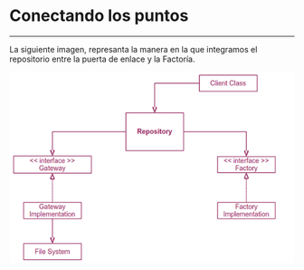 # Conectando los puntos
------------------------------

La siguiente imagen, represanta la manera en la que integramos el repositorio entre la puerta de enlace y la Factoría.

![DIP](/images/UMLRepository.png)

